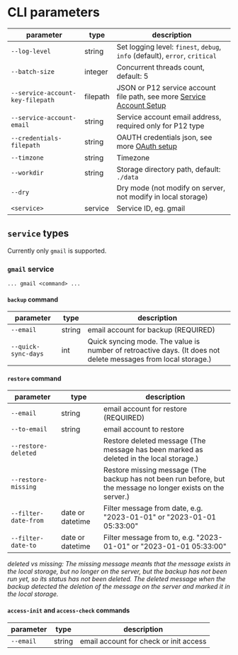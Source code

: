 # CLI parameters

| parameter                        | type     | description                                                                                       |
|----------------------------------|----------|---------------------------------------------------------------------------------------------------|
| `--log-level`                    | string   | Set logging level: `finest`, `debug`, `info` (default), `error`, `critical`                       |
| `--batch-size`                   | integer  | Concurrent threads count, default: 5                                                              |
| `--service-account-key-filepath` | filepath | JSON or P12 service account file path, see more [Service Account Setup](service-account-setup.md) |
| `--service-account-email`        | string   | Service account email address, required only for P12 type                                         |
| `--credentials-filepath`         | string   | OAUTH credentials json, see more [OAuth setup](oauth-setup.md)                                    |
| `--timzone`                      | string   | Timezone                                                                                          |
| `--workdir`                      | string   | Storage directory path, default: `./data`                                                         |
| `--dry`                          |          | Dry mode (not modify on server, not modify in local storage)                                      |
| `<service>`                      | service  | Service ID, eg. gmail                                                                             |

## `service` types

Currently only `gmail` is supported.

### `gmail` service

`... gmail <command> ...`

#### `backup` command

| parameter           | type   | description                                                                                                    |
|---------------------|--------|----------------------------------------------------------------------------------------------------------------|
| `--email`           | string | email account for backup (REQUIRED)                                                                            |
| `--quick-sync-days` | int    | Quick syncing mode. The value is number of retroactive days. (It does not delete messages from local storage.) |

#### `restore` command

| parameter            | type             | description                                                                                                   |
|----------------------|------------------|---------------------------------------------------------------------------------------------------------------|
| `--email`            | string           | email account for restore (REQUIRED)                                                                          |
| `--to-email`         | string           | email account to restore                                                                                      |
| `--restore-deleted`  |                  | Restore deleted message (The message has been marked as deleted in the local storage.)                        |
| `--restore-missing`  |                  | Restore missing message (The backup has not been run before, but the message no longer exists on the server.) |
| `--filter-date-from` | date or datetime | Filter message from date, e.g. "2023-01-01" or "2023-01-01 05:33:00"                                          |
| `--filter-date-to`   | date or datetime | Filter message from to, e.g. "2023-01-01" or "2023-01-01 05:33:00"                                            |

*deleted vs missing: The missing message meanłs that the message exists in the local storage,
but no longer on the server, but the backup has not been run yet, so its status has not been deleted.
The deleted message when the backup detected the deletion of the message
on the server and marked it in the local storage.*

#### `access-init` and `access-check` commands

| parameter            | type             | description                            |
|----------------------|------------------|----------------------------------------|
| `--email`            | string           | email account for check or init access |
